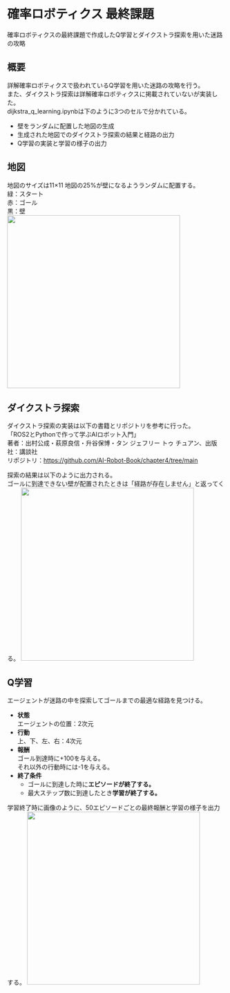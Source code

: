 # 確率ロボティクス 最終課題
確率ロボティクスの最終課題で作成したQ学習とダイクストラ探索を用いた迷路の攻略
## 概要
詳解確率ロボティクスで扱われているQ学習を用いた迷路の攻略を行う。  
また、ダイクストラ探索は詳解確率ロボティクスに掲載されていないが実装した。  
dijkstra_q_learning.ipynbは下のように3つのセルで分かれている。  
- 壁をランダムに配置した地図の生成
- 生成された地図でのダイクストラ探索の結果と経路の出力
- Q学習の実装と学習の様子の出力
## 地図
地図のサイズは11×11 
地図の25%が壁になるようランダムに配置する。  
緑：スタート  
赤：ゴール  
黒：壁  
<img src="https://github.com/KiyoshiroKawanabe/kakurobo/assets/53420739/969ad0d3-9c5c-46fb-acd0-45a7fa94d3c1" width = "400">
## ダイクストラ探索
ダイクストラ探索の実装は以下の書籍とリポジトリを参考に行った。  
「ROS2とPythonで作って学ぶAIロボット入門」  
著者：出村公成・萩原良信・升谷保博・タン ジェフリー トゥ チュアン、出版社：講談社  
リポジトリ：https://github.com/AI-Robot-Book/chapter4/tree/main  

探索の結果は以下のように出力される。  
ゴールに到達できない壁が配置されたときは「経路が存在しません」と返ってくる。
<img src="https://github.com/KiyoshiroKawanabe/kakurobo/assets/53420739/99bb73c0-2622-4248-8fd8-1391dbd6d912" width ="400">
## Q学習
エージェントが迷路の中を探索してゴールまでの最適な経路を見つける。
- **状態**  
  エージェントの位置：2次元
- **行動**  
  上、下、左、右：4次元
- **報酬**  
  ゴール到達時に+100を与える。    
  それ以外の行動時には-1を与える。  
- **終了条件**
  - ゴールに到達した時に**エピソードが終了する。**
  - 最大ステップ数に到達したとき**学習が終了する。**  

学習終了時に画像のように、50エピソードごとの最終報酬と学習の様子を出力する。
<img src="https://github.com/KiyoshiroKawanabe/kakurobo/assets/53420739/75ad6166-6c64-4abd-8d64-79ea8001e559" width="400">

  

